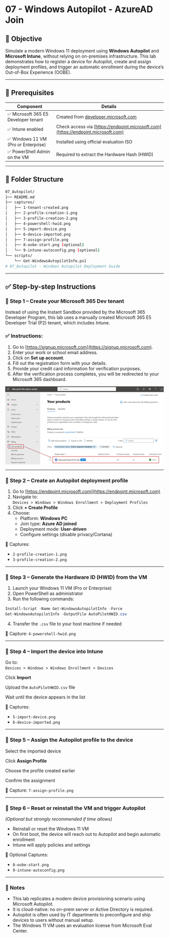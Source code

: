 # 07 - Windows Autopilot - AzureAD Join

## 🎯 Objective

Simulate a modern Windows 11 deployment using **Windows Autopilot** and **Microsoft Intune**, without relying on on-premises infrastructure. This lab demonstrates how to register a device for Autopilot, create and assign deployment profiles, and trigger an automatic enrollment during the device’s Out-of-Box Experience (OOBE).

---

## 🧰 Prerequisites

| Component | Details |
|----------|---------|
| ✅ Microsoft 365 E5 Developer tenant | Created from [developer.microsoft.com](https://developer.microsoft.com/en-us/microsoft-365/dev-program) |
| ✅ Intune enabled | Check access via [https://endpoint.microsoft.com](https://endpoint.microsoft.com) |
| ✅ Windows 11 VM (Pro or Enterprise) | Installed using official evaluation ISO |
| ✅ PowerShell Admin on the VM | Required to extract the Hardware Hash (HWID) |

---

## 🧱 Folder Structure

```bash
07_Autopilot/
├── README.md
├── captures/
│   ├── 1-tenant-created.png
│   ├── 2-profile-creation-1.png
│   ├── 3-profile-creation-2.png
│   ├── 4-powershell-hwid.png
│   ├── 5-import-device.png
│   ├── 6-device-imported.png
│   ├── 7-assign-profile.png
│   ├── 8-oobe-start.png (optional)
│   └── 9-intune-autoconfig.png (optional)
└── scripts/
    └── Get-WindowsAutopilotInfo.ps1
# 07_Autopilot - Windows Autopilot Deployment Guide
```
---

## ✅ Step-by-step Instructions

### 🧩 Step 1 – Create your Microsoft 365 Dev tenant

Instead of using the Instant Sandbox provided by the Microsoft 365 Developer Program, this lab uses a manually created Microsoft 365 E5 Developer Trial (P2) tenant, which includes Intune.

### ✅ Instructions:

1. Go to [https://signup.microsoft.com](https://signup.microsoft.com).  
2. Enter your work or school email address.  
3. Click on **Set up account**.  
4. Fill out the registration form with your details.  
5. Provide your credit card information for verification purposes.  
6. After the verification process completes, you will be redirected to your Microsoft 365 dashboard.  

![Dashboard_P2](https://github.com/AliChoukatli/CyberShield-Enterprise/blob/main/07_Autopilot/Screenshots/Licence_P2.png)

---

### 🧩 Step 2 – Create an Autopilot deployment profile

1. Go to [https://endpoint.microsoft.com](https://endpoint.microsoft.com)  
2. Navigate to:  
   `Devices > Windows > Windows Enrollment > Deployment Profiles`  
3. Click **+ Create Profile**  
4. Choose:  
   - Platform: **Windows PC**  
   - Join type: **Azure AD joined**  
   - Deployment mode: **User-driven**  
   - Configure settings (disable privacy/Cortana)  

📸 Captures:  
- `2-profile-creation-1.png`  
- `3-profile-creation-2.png`

---

### 🧩 Step 3 – Generate the Hardware ID (HWID) from the VM

1. Launch your Windows 11 VM (Pro or Enterprise)  
2. Open PowerShell as administrator  
3. Run the following commands:

```powershell
Install-Script -Name Get-WindowsAutopilotInfo -Force
Get-WindowsAutopilotInfo -OutputFile AutoPilotHWID.csv
```

4. Transfer the `.csv` file to your host machine if needed

📸 Capture: `4-powershell-hwid.png`

---

### 🧩 Step 4 – Import the device into Intune

Go to:  
`Devices > Windows > Windows Enrollment > Devices`

Click **Import**

Upload the `AutoPilotHWID.csv` file

Wait until the device appears in the list

📸 Captures:  
- `5-import-device.png`  
- `6-device-imported.png`

---

### 🧩 Step 5 – Assign the Autopilot profile to the device

Select the imported device

Click **Assign Profile**

Choose the profile created earlier

Confirm the assignment

📸 Capture: `7-assign-profile.png`

---

### 🧩 Step 6 – Reset or reinstall the VM and trigger Autopilot

*(Optional but strongly recommended if time allows)*

- Reinstall or reset the Windows 11 VM  
- On first boot, the device will reach out to Autopilot and begin automatic enrollment  
- Intune will apply policies and settings

📸 Optional Captures:  
- `8-oobe-start.png`  
- `9-intune-autoconfig.png`

---

### 🧠 Notes

- This lab replicates a modern device provisioning scenario using Microsoft Autopilot.  
- It is cloud-native: no on-prem server or Active Directory is required.  
- Autopilot is often used by IT departments to preconfigure and ship devices to users without manual setup.  
- The Windows 11 VM uses an evaluation license from Microsoft Eval Center.
